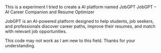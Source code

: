 This is a experiment
I tried to create a AI platform named JobGPT
JobGPT – AI Career Companion and Resume Optimizer

JobGPT is an AI-powered platform designed to help students, job seekers, and professionals discover career paths, 
improve their resumes, and match with relevant job opportunities.

This code may not work as I am new to this field.
Thanks for your understanding.
